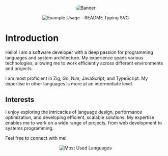 <p align="center">
  <img src="https://files.catbox.moe/s3fwnn.svg" alt="Banner" style="border-radius: 15px; overflow: hidden;">
</p>

<p align="center">
   <img src="https://readme-typing-svg.demolab.com/?lines=Hi,+stalker!;I'm+ryznxx+as+a+indie+developer!;See+Below!&font=Fira%20Code&center=true&width=380&height=50&duration=4000&pause=1000" alt="Example Usage - README Typing SVG">
</p>

# Introduction

Hello! I am a software developer with a deep passion for programming languages and system architecture. My experience spans various technologies, allowing me to work efficiently across different environments and projects.

I am most proficient in Zig, Go, Nim, JavaScript, and TypeScript. My expertise in other languages is more at an intermediate level.

## Interests
I enjoy exploring the intricacies of language design, performance optimization, and developing efficient, scalable solutions. My expertise enables me to work on a wide range of projects, from web development to systems programming.


Feel free to connect with me!

<p align="center">
  <img src="https://github-readme-stats.vercel.app/api/top-langs/?username=ryznxx&layout=compact&langs_count=10&theme=radical&hide=html,css" alt="Most Used Languages">
</p>

